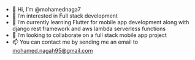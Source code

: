 - 👋 Hi, I’m @mohamednaga7
- 👀 I’m interested in Full stack development
- 🌱 I’m currently learning Flutter for mobile app development along with django rest framework and aws lambda serverless functions
- 💞️ I’m looking to collaborate on a full stack mobile app project
- 📫 You can contact me by sending me an email to mohamed.nagah95@gmail.com

<!---
mohamednaga7/mohamednaga7 is a ✨ special ✨ repository because its `README.md` (this file) appears on your GitHub profile.
You can click the Preview link to take a look at your changes.
--->
